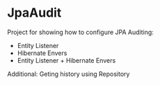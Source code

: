 # JpaAudit
Project for showing how to configure JPA Auditing:
* Entity Listener
* Hibernate Envers
* Entity Listener + Hibernate Envers 

Additional:
Geting history using Repository
